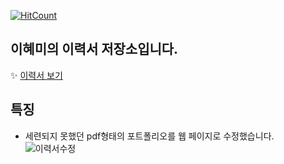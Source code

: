 [![HitCount](http://hits.dwyl.com/devham76/resume.svg)](http://hits.dwyl.com/devham76/resume)
## 이혜미의 이력서 저장소입니다.
:sparkles: [이력서 보기](https://devham76.github.io/resume/)

## 특징
- 세련되지 못했던 pdf형태의 포트폴리오를 웹 페이지로 수정했습니다.
![이력서수정](https://user-images.githubusercontent.com/55946791/80269238-c7bfec80-86e8-11ea-925c-4ee7f935052e.JPG)